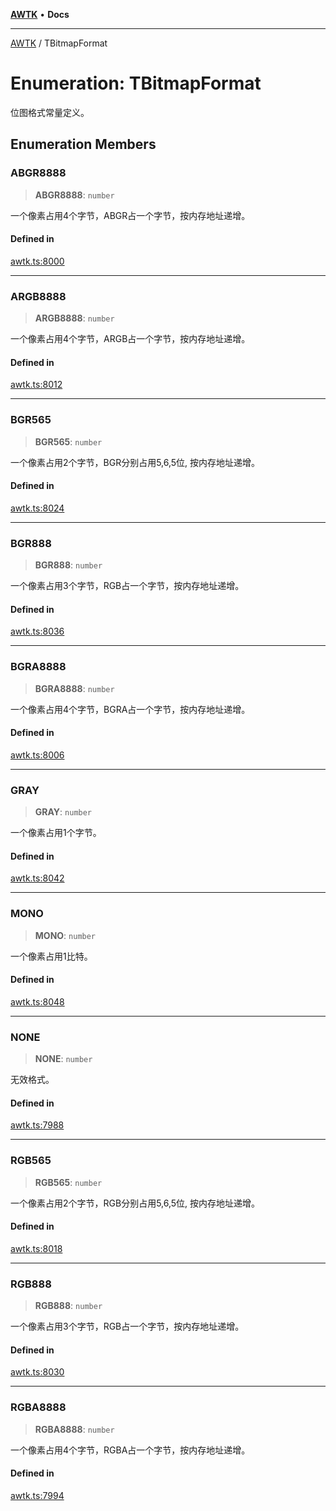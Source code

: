 [**AWTK**](../README.md) • **Docs**

***

[AWTK](../globals.md) / TBitmapFormat

# Enumeration: TBitmapFormat

位图格式常量定义。

## Enumeration Members

### ABGR8888

> **ABGR8888**: `number`

一个像素占用4个字节，ABGR占一个字节，按内存地址递增。

#### Defined in

[awtk.ts:8000](https://github.com/zlgopen/awtk-binding/blob/f59cb588237dd9223284af0eed269ac285d66f8b/tools/code_gen/js/output/awtk.ts#L8000)

***

### ARGB8888

> **ARGB8888**: `number`

一个像素占用4个字节，ARGB占一个字节，按内存地址递增。

#### Defined in

[awtk.ts:8012](https://github.com/zlgopen/awtk-binding/blob/f59cb588237dd9223284af0eed269ac285d66f8b/tools/code_gen/js/output/awtk.ts#L8012)

***

### BGR565

> **BGR565**: `number`

一个像素占用2个字节，BGR分别占用5,6,5位, 按内存地址递增。

#### Defined in

[awtk.ts:8024](https://github.com/zlgopen/awtk-binding/blob/f59cb588237dd9223284af0eed269ac285d66f8b/tools/code_gen/js/output/awtk.ts#L8024)

***

### BGR888

> **BGR888**: `number`

一个像素占用3个字节，RGB占一个字节，按内存地址递增。

#### Defined in

[awtk.ts:8036](https://github.com/zlgopen/awtk-binding/blob/f59cb588237dd9223284af0eed269ac285d66f8b/tools/code_gen/js/output/awtk.ts#L8036)

***

### BGRA8888

> **BGRA8888**: `number`

一个像素占用4个字节，BGRA占一个字节，按内存地址递增。

#### Defined in

[awtk.ts:8006](https://github.com/zlgopen/awtk-binding/blob/f59cb588237dd9223284af0eed269ac285d66f8b/tools/code_gen/js/output/awtk.ts#L8006)

***

### GRAY

> **GRAY**: `number`

一个像素占用1个字节。

#### Defined in

[awtk.ts:8042](https://github.com/zlgopen/awtk-binding/blob/f59cb588237dd9223284af0eed269ac285d66f8b/tools/code_gen/js/output/awtk.ts#L8042)

***

### MONO

> **MONO**: `number`

一个像素占用1比特。

#### Defined in

[awtk.ts:8048](https://github.com/zlgopen/awtk-binding/blob/f59cb588237dd9223284af0eed269ac285d66f8b/tools/code_gen/js/output/awtk.ts#L8048)

***

### NONE

> **NONE**: `number`

无效格式。

#### Defined in

[awtk.ts:7988](https://github.com/zlgopen/awtk-binding/blob/f59cb588237dd9223284af0eed269ac285d66f8b/tools/code_gen/js/output/awtk.ts#L7988)

***

### RGB565

> **RGB565**: `number`

一个像素占用2个字节，RGB分别占用5,6,5位, 按内存地址递增。

#### Defined in

[awtk.ts:8018](https://github.com/zlgopen/awtk-binding/blob/f59cb588237dd9223284af0eed269ac285d66f8b/tools/code_gen/js/output/awtk.ts#L8018)

***

### RGB888

> **RGB888**: `number`

一个像素占用3个字节，RGB占一个字节，按内存地址递增。

#### Defined in

[awtk.ts:8030](https://github.com/zlgopen/awtk-binding/blob/f59cb588237dd9223284af0eed269ac285d66f8b/tools/code_gen/js/output/awtk.ts#L8030)

***

### RGBA8888

> **RGBA8888**: `number`

一个像素占用4个字节，RGBA占一个字节，按内存地址递增。

#### Defined in

[awtk.ts:7994](https://github.com/zlgopen/awtk-binding/blob/f59cb588237dd9223284af0eed269ac285d66f8b/tools/code_gen/js/output/awtk.ts#L7994)
